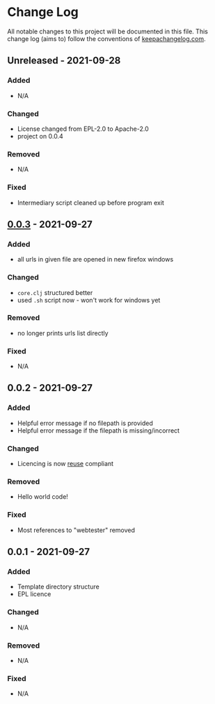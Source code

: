 <!-- SPDX-FileCopyrightText: 2021 Orcro Ltd. team@orcro.co.uk -->
<!-- -->
<!-- SPDX-License-Identifier: EPL-2.0 -->

# Change Log

All notable changes to this project will be documented in this file. This change log (aims to) follow the conventions of [keepachangelog.com](http://keepachangelog.com/).

## Unreleased - 2021-09-28

### Added

- N/A

### Changed

- License changed from EPL-2.0 to Apache-2.0
- project on 0.0.4

### Removed

- N/A

### Fixed

- Intermediary script cleaned up before program exit

## [0.0.3] - 2021-09-27

### Added

- all urls in given file are opened in new firefox windows

### Changed

- `core.clj` structured better
- used `.sh` script now - won't work for windows yet

### Removed

- no longer prints urls list directly

### Fixed

- N/A

## 0.0.2 - 2021-09-27

### Added

- Helpful error message if no filepath is provided
- Helpful error message if the filepath is missing/incorrect

### Changed

- Licencing is now [reuse](https://reuse.software) compliant

### Removed

- Hello world code!

### Fixed

- Most references to "webtester" removed

## 0.0.1 - 2021-09-27

### Added

- Template directory structure
- EPL licence

### Changed

- N/A

### Removed

- N/A

### Fixed

- N/A

[0.0.3]: https://github.com/galacticalex/urltester/release
